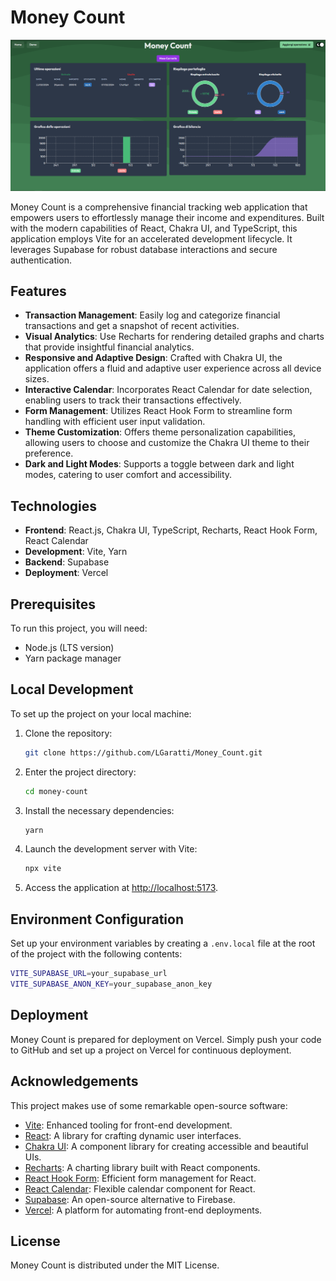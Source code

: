 # Money Count
![Main Menu Preview](https://github.com/LGaratti/Money_Count/blob/main/public/moneycount-dashboard.png)

Money Count is a comprehensive financial tracking web application that empowers users to effortlessly manage their income and expenditures. Built with the modern capabilities of React, Chakra UI, and TypeScript, this application employs Vite for an accelerated development lifecycle. It leverages Supabase for robust database interactions and secure authentication.

## Features

- **Transaction Management**: Easily log and categorize financial transactions and get a snapshot of recent activities.
- **Visual Analytics**: Use Recharts for rendering detailed graphs and charts that provide insightful financial analytics.
- **Responsive and Adaptive Design**: Crafted with Chakra UI, the application offers a fluid and adaptive user experience across all device sizes.
- **Interactive Calendar**: Incorporates React Calendar for date selection, enabling users to track their transactions effectively.
- **Form Management**: Utilizes React Hook Form to streamline form handling with efficient user input validation.
- **Theme Customization**: Offers theme personalization capabilities, allowing users to choose and customize the Chakra UI theme to their preference.
- **Dark and Light Modes**: Supports a toggle between dark and light modes, catering to user comfort and accessibility.

## Technologies

- **Frontend**: React.js, Chakra UI, TypeScript, Recharts, React Hook Form, React Calendar
- **Development**: Vite, Yarn
- **Backend**: Supabase
- **Deployment**: Vercel

## Prerequisites

To run this project, you will need:

- Node.js (LTS version)
- Yarn package manager

## Local Development

To set up the project on your local machine:

1. Clone the repository:
   ```sh
   git clone https://github.com/LGaratti/Money_Count.git
   ```

2. Enter the project directory:
   ```sh
   cd money-count
   ```

3. Install the necessary dependencies:
   ```sh
   yarn
   ```

4. Launch the development server with Vite:
   ```sh
   npx vite
   ```

5. Access the application at [http://localhost:5173](http://localhost:5173).

## Environment Configuration

Set up your environment variables by creating a `.env.local` file at the root of the project with the following contents:

```sh
VITE_SUPABASE_URL=your_supabase_url
VITE_SUPABASE_ANON_KEY=your_supabase_anon_key
```

## Deployment

Money Count is prepared for deployment on Vercel. Simply push your code to GitHub and set up a project on Vercel for continuous deployment.

## Acknowledgements

This project makes use of some remarkable open-source software:

- [Vite](https://vitejs.dev/): Enhanced tooling for front-end development.
- [React](https://reactjs.org/): A library for crafting dynamic user interfaces.
- [Chakra UI](https://chakra-ui.com/): A component library for creating accessible and beautiful UIs.
- [Recharts](http://recharts.org/): A charting library built with React components.
- [React Hook Form](https://react-hook-form.com/): Efficient form management for React.
- [React Calendar](https://www.npmjs.com/package/react-calendar): Flexible calendar component for React.
- [Supabase](https://supabase.io/): An open-source alternative to Firebase.
- [Vercel](https://vercel.com/): A platform for automating front-end deployments.

## License

Money Count is distributed under the MIT License.

